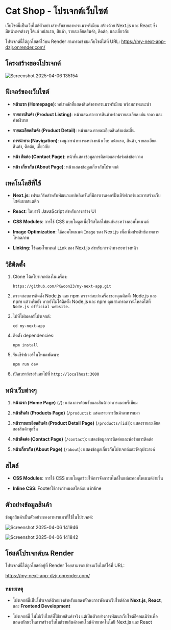 # Cat Shop - โปรเจกต์เว็บไซต์
เว็บไซต์นี้เป็นเว็บไซต์ตัวอย่างสำหรับขายอาหารแมวพรีเมียม สร้างด้วย Next.js และ React ซึ่งมีหน้าเพจต่างๆ ได้แก่ หน้าแรก, สินค้า, รายละเอียดสินค้า, ติดต่อ, และเกี่ยวกับ

โปรเจกต์นี้ได้ถูกโฮสต์ไว้บน Render สามารถเข้าชมเว็บไซต์ได้ที่ URL:
https://my-next-app-dzjr.onrender.com/

## โครงสร้างของโปรเจกต์
![Screenshot 2025-04-06 135154](https://github.com/user-attachments/assets/c63e4aaa-92bc-4ac8-b1ac-b2ec4914ba02)

## ฟีเจอร์ของเว็บไซต์

-   **หน้าแรก (Homepage)**: หน้าหลักที่แสดงสินค้าอาหารแมวพรีเมียม พร้อมภาพแนะนำ
    
-   **รายการสินค้า (Product Listing)**: หน้าแสดงรายการสินค้าพร้อมรายละเอียด เช่น ราคา และคำอธิบาย
    
-   **รายละเอียดสินค้า (Product Detail)**: หน้าแสดงรายละเอียดสินค้าแต่ละชิ้น
    
-   **การนำทาง (Navigation)**: เมนูการนำทางระหว่างหน้าเว็บ: หน้าแรก, สินค้า, รายละเอียดสินค้า, ติดต่อ, เกี่ยวกับ
    
-   **หน้า ติดต่อ (Contact Page)**: หน้าที่แสดงข้อมูลการติดต่อและฟอร์มส่งข้อความ
    
-   **หน้า เกี่ยวกับ (About Page)**: หน้าแสดงข้อมูลเกี่ยวกับโปรเจกต์

## เทคโนโลยีที่ใช้

-   **Next.js**: เฟรมเวิร์คสำหรับพัฒนาแอปพลิเคชันที่มีการเรนเดอร์ฝั่งเซิร์ฟเวอร์และการสร้างเว็บไซต์แบบสแตติก
    
-   **React**: ไลบรารี JavaScript สำหรับการสร้าง UI
    
-   **CSS Modules**: การใช้ CSS แบบโมดูลเพื่อให้สไตล์ไม่ชนกันระหว่างคอมโพเนนต์
    
-   **Image Optimization**: ใช้คอมโพเนนต์ `Image` ของ Next.js เพื่อเพิ่มประสิทธิภาพการโหลดภาพ
    
-   **Linking**: ใช้คอมโพเนนต์ `Link` ของ Next.js สำหรับการนำทางระหว่างหน้า

## วิธีติดตั้ง

1.  Clone โค้ดโปรเจกต์ลงในเครื่อง:
   
    `https://github.com/PKwoon23/my-next-app.git`
    
2.  ตรวจสอบการติดตั้ง Node.js และ npm ตรวจสอบว่าเครื่องของคุณติดตั้ง Node.js และ npm แล้วหรือยัง
    หากยังไม่ได้ติดตั้ง Node.js และ npm คุณสามารถดาวน์โหลดได้ที่
    `Node.js official website.`
    
4.  ไปที่โฟลเดอร์โปรเจกต์:
    
    `cd my-next-app` 
    
5.  ติดตั้ง dependencies:
    
    `npm install` 
    
6.  รันเซิร์ฟเวอร์ในโหมดพัฒนา:
    
    `npm run dev` 
    
7.  เปิดเบราว์เซอร์และไปที่ `http://localhost:3000`

## หน้าเว็บต่างๆ

1.  **หน้าแรก (Home Page)** (`/`): แสดงการต้อนรับและสินค้าอาหารแมวพรีเมียม
    
2.  **หน้าสินค้า (Products Page)** (`/products`): แสดงรายการสินค้าอาหารแมว
    
3.  **หน้ารายละเอียดสินค้า (Product Detail Page)** (`/products/[id]`): แสดงรายละเอียดของสินค้าทุกชิ้น
    
4.  **หน้าติดต่อ (Contact Page)** (`/contact`): แสดงข้อมูลการติดต่อและฟอร์มการติดต่อ
    
5.  **หน้าเกี่ยวกับ (About Page)** (`/about`): แสดงข้อมูลเกี่ยวกับโปรเจกต์และวัตถุประสงค์

## สไตล์

-   **CSS Modules**: การใช้ CSS แบบโมดูลช่วยให้การจัดการสไตล์ในแต่ละคอมโพเนนต์ง่ายขึ้น
    
-   **Inline CSS**: Footerใช้การกำหนดสไตล์แบบ inline

## ตัวอย่างข้อมูลสินค้า

ข้อมูลสินค้าเป็นตัวอย่างของอาหารแมวที่ใช้ในโปรเจกต์:

![Screenshot 2025-04-06 141946](https://github.com/user-attachments/assets/c49d1439-f61e-4789-968a-e91ae3422118)

![Screenshot 2025-04-06 141842](https://github.com/user-attachments/assets/bc7e78ca-5c77-462a-8e37-aca27572c035)

## โฮสต์โปรเจกต์บน Render
โปรเจกต์นี้ได้ถูกโฮสต์อยู่ที่ Render โดยสามารถเข้าชมเว็บไซต์ได้ที่ URL:

https://my-next-app-dzjr.onrender.com/

### หมายเหตุ

-   โปรเจกต์นี้เป็นโปรเจกต์ตัวอย่างสำหรับแสดงทักษะการพัฒนาเว็บไซต์ด้วย **Next.js**, **React**, และ **Frontend Development**
    
-   โปรเจกต์นี้ ไม่ใช่เว็บไซต์ที่ใช้ขายสินค้าจริง แต่เป็นตัวอย่างการพัฒนาเว็บไซต์อีคอมเมิร์ซเพื่อแสดงทักษะในการสร้างเว็บไซต์ขายสินค้าออนไลน์ด้วยเทคโนโลยี Next.js และ React
